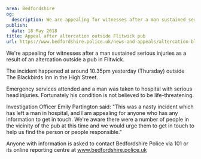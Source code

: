 ```yaml
area: Bedfordshire
og:
  description: We are appealing for witnesses after a man sustained serious injuries as a result of an altercation outside a pub in Flitwick.
publish:
  date: 18 May 2018
title: Appeal after altercation outside Flitwick pub
url: https://www.bedfordshire.police.uk/news-and-appeals/altercation-blackbirds-flitwick-may2018
```

We're appealing for witnesses after a man sustained serious injuries as a result of an altercation outside a pub in Flitwick.

The incident happened at around 10.35pm yesterday (Thursday) outside The Blackbirds Inn in the High Street.

Emergency services attended and a man was taken to hospital with serious head injuries. Fortunately his condition is not believed to be life-threatening.

Investigation Officer Emily Partington said: "This was a nasty incident which has left a man in hospital, and I am appealing for anyone who has any information to get in touch. We're aware there were a number of people in the vicinity of the pub at this time and we would urge them to get in touch to help us find the person or people responsible."

Anyone with information is asked to contact Bedfordshire Police via 101 or its online reporting centre at www.bedfordshire.police.uk

